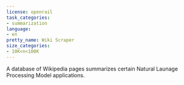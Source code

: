 ```yaml
---
license: openrail
task_categories:
- summarization
language:
- en
pretty_name: Wiki Scraper
size_categories:
- 10K<n<100K
---
```


A database of Wikipedia pages summarizes certain Natural Launage Processing Model applications.